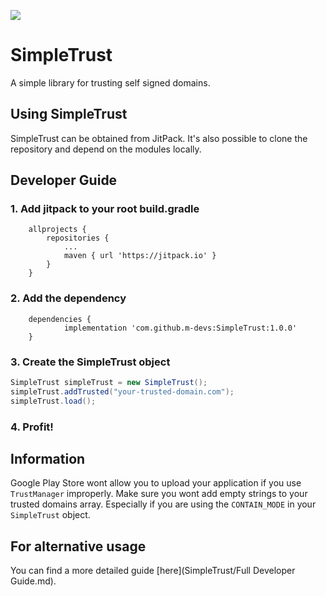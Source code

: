 [![](https://jitpack.io/v/m-devs/SimpleTrust.svg)](https://jitpack.io/#m-devs/SimpleTrust)

# SimpleTrust
A simple library for trusting self signed domains.

## Using SimpleTrust
SimpleTrust can be obtained from JitPack. It's also possible to clone the repository and depend on the modules locally.

## Developer Guide

### 1. Add jitpack to your root build.gradle
```Gradle
	allprojects {
		repositories {
			...
			maven { url 'https://jitpack.io' }
		}
	}
```

### 2. Add the dependency
```Gradle
	dependencies {
	        implementation 'com.github.m-devs:SimpleTrust:1.0.0'
	}
```

### 3. Create the SimpleTrust object
```Java
SimpleTrust simpleTrust = new SimpleTrust();
simpleTrust.addTrusted("your-trusted-domain.com");
simpleTrust.load();
```

### 4. Profit!

## Information
Google Play Store wont allow you to upload your application if you use `TrustManager` improperly. Make sure you wont add empty strings to your trusted domains array. Especially if you are using the `CONTAIN_MODE` in your `SimpleTrust` object.

## For alternative usage
You can find a more detailed guide [here](SimpleTrust/Full Developer Guide.md).
